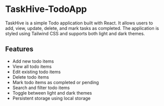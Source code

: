 # TaskHive-TodoApp

TaskHive is a simple Todo application built with React. It allows users to add, view, update, delete, and mark tasks as completed. The application is styled using Tailwind CSS and supports both light and dark themes.

## Features

- Add new todo items
- View all todo items
- Edit existing todo items
- Delete todo items
- Mark todo items as completed or pending
- Search and filter todo items
- Toggle between light and dark themes
- Persistent storage using local storage








 
 
